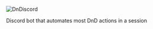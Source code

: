 ![DnDiscord](https://user-images.githubusercontent.com/11746055/144778134-2a233af5-20e1-41fb-84e5-6e34d8f6ee7d.png)

Discord bot that automates most DnD actions in a session
